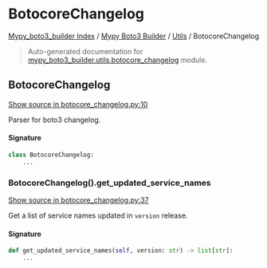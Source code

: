# BotocoreChangelog

[Mypy_boto3_builder Index](../../README.md#mypy_boto3_builder-index) /
[Mypy Boto3 Builder](../index.md#mypy-boto3-builder) /
[Utils](./index.md#utils) /
BotocoreChangelog

> Auto-generated documentation for [mypy_boto3_builder.utils.botocore_changelog](https://github.com/youtype/mypy_boto3_builder/blob/main/mypy_boto3_builder/utils/botocore_changelog.py) module.

## BotocoreChangelog

[Show source in botocore_changelog.py:10](https://github.com/youtype/mypy_boto3_builder/blob/main/mypy_boto3_builder/utils/botocore_changelog.py#L10)

Parser for boto3 changelog.

#### Signature

```python
class BotocoreChangelog:
    ...
```

### BotocoreChangelog().get_updated_service_names

[Show source in botocore_changelog.py:37](https://github.com/youtype/mypy_boto3_builder/blob/main/mypy_boto3_builder/utils/botocore_changelog.py#L37)

Get a list of service names updated in `version` release.

#### Signature

```python
def get_updated_service_names(self, version: str) -> list[str]:
    ...
```



